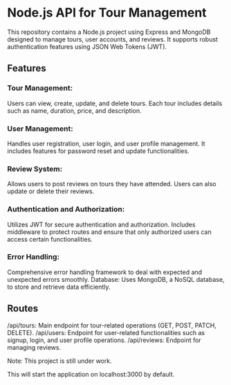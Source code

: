 # Node.js API for Tour Management

This repository contains a Node.js project using Express and MongoDB designed to manage tours, user accounts, and reviews. It supports robust authentication features using JSON Web Tokens (JWT).

## Features

### Tour Management: 
Users can view, create, update, and delete tours. Each tour includes details such as name, duration, price, and description.

### User Management: 
Handles user registration, user login, and user profile management. It includes features for password reset and update functionalities.

### Review System: 
Allows users to post reviews on tours they have attended. Users can also update or delete their reviews.

### Authentication and Authorization: 
Utilizes JWT for secure authentication and authorization. Includes middleware to protect routes and ensure that only authorized users can access certain functionalities.

### Error Handling: 
Comprehensive error handling framework to deal with expected and unexpected errors smoothly.
Database: Uses MongoDB, a NoSQL database, to store and retrieve data efficiently.

## Routes

/api/tours: Main endpoint for tour-related operations (GET, POST, PATCH, DELETE).
/api/users: Endpoint for user-related functionalities such as signup, login, and user profile operations.
/api/reviews: Endpoint for managing reviews.


Note: This project is still under work.


This will start the application on localhost:3000 by default.


